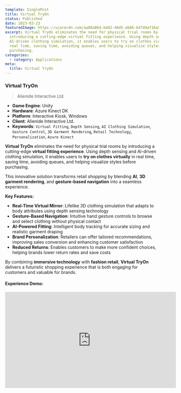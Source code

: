 ```yaml
---
template: SinglePost
title: Virtual TryOn
status: Published
date: 2023-03-23
featuredImage: https://ucarecdn.com/aa88a864-bd42-40d5-ab86-647d4af16a9a/
excerpt: Virtual TryOn eliminates the need for physical trial rooms by
  introducing a cutting-edge virtual fitting experience. Using depth sensing and
  AI-driven clothing simulation, it enables users to try on clothes virtually in
  real time, saving time, avoiding queues, and helping visualize styles before
  purchasing.
categories:
  - category: Applications
meta:
  title: Virtual TryOn
---
```



### Virtual TryOn

> Alienide Interactive Ltd.

* **Game Engine**: Unity
* **Hardware**: Azure Kinect DK
* **Platform**: Interactive Kiosk, Windows
* **Client**: Alienide Interactive Ltd.
* **Keywords**: `Virtual Fitting`, `Depth Sensing`, `AI Clothing Simulation`, `Gesture Control`, `3D Garment Rendering`, `Retail Technology`, `Personalization`, `Azure Kinect`

**Virtual TryOn** eliminates the need for physical trial rooms by introducing a cutting-edge **virtual fitting experience**. Using depth sensing and AI-driven clothing simulation, it enables users to **try on clothes virtually** in real time, saving time, avoiding queues, and helping visualize styles before purchasing.

This innovative solution transforms retail shopping by blending **AI**, **3D garment rendering**, and **gesture-based navigation** into a seamless experience.

**Key Features:**

* **Real-Time Virtual Mirror**: Lifelike 3D clothing simulation that adapts to body attributes using depth sensing technology
* **Gesture-Based Navigation**: Intuitive hand gesture controls to browse and select clothing without physical contact
* **AI-Powered Fitting**: Intelligent body tracking for accurate sizing and realistic garment draping
* **Brand Personalization**: Retailers can offer tailored recommendations, improving sales conversion and enhancing customer satisfaction
* **Reduced Returns**: Enables customers to make more confident choices, helping brands lower return rates and save costs

By combining **immersive technology** with **fashion retail**, **Virtual TryOn** delivers a futuristic shopping experience that is both engaging for customers and valuable for brands.

#### Experience Demo:

<iframe width="560" height="315" src="https://www.youtube.com/embed/UoygXJPvk9Y" frameborder="0" allow="accelerometer; autoplay; encrypted-media; gyroscope; picture-in-picture" allowfullscreen></iframe>  


